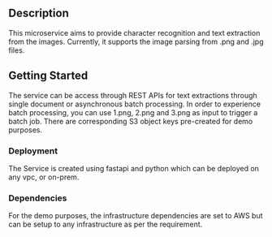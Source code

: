 
## Description
This microservice aims to provide character recognition and text extraction from the images.
Currently, it supports the image parsing from .png and .jpg files.


## Getting Started
The service can be access through REST APIs for text extractions through single document or asynchronous batch processing.
In order to experience batch processing, you can use 1.png, 2.png and 3.png as input to trigger a batch job.
There are corresponding S3 object keys pre-created for demo purposes.

### Deployment
The Service is created using fastapi and python which can be deployed on any vpc, or on-prem.

### Dependencies
For the demo purposes, the infrastructure dependencies are set to AWS but can be setup to any infrastructure as per the requirement.



